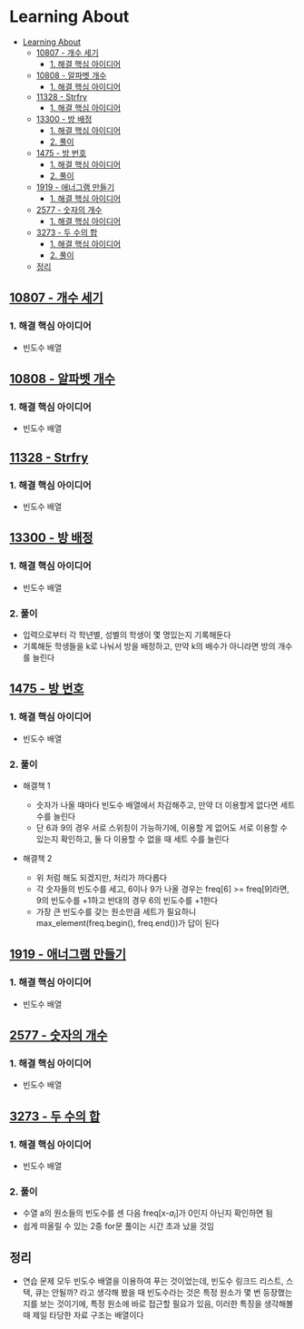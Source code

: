 # Learning About

<!--ts-->

- [Learning About](#learning-about)
  - [<a href="https://www.acmicpc.net/problem/10807" rel="nofollow">10807 - 개수 세기</a>](#10807---개수-세기)
    - [1. 해결 핵심 아이디어](#1-해결-핵심-아이디어)
  - [<a href="https://www.acmicpc.net/problem/10808" rel="nofollow">10808 - 알파벳 개수</a>](#10808---알파벳-개수)
    - [1. 해결 핵심 아이디어](#1-해결-핵심-아이디어-1)
  - [<a href="https://www.acmicpc.net/problem/11328" rel="nofollow">11328 - Strfry</a>](#11328---strfry)
    - [1. 해결 핵심 아이디어](#1-해결-핵심-아이디어-2)
  - [<a href="https://www.acmicpc.net/problem/13300" rel="nofollow">13300 - 방 배정</a>](#13300---방-배정)
    - [1. 해결 핵심 아이디어](#1-해결-핵심-아이디어-3)
    - [2. 풀이](#2-풀이)
  - [<a href="https://www.acmicpc.net/problem/1475" rel="nofollow">1475 - 방 번호</a>](#1475---방-번호)
    - [1. 해결 핵심 아이디어](#1-해결-핵심-아이디어-4)
    - [2. 풀이](#2-풀이-1)
  - [<a href="https://www.acmicpc.net/problem/1919" rel="nofollow">1919 - 애너그램 만들기</a>](#1919---애너그램-만들기)
    - [1. 해결 핵심 아이디어](#1-해결-핵심-아이디어-5)
  - [<a href="https://www.acmicpc.net/problem/2577" rel="nofollow">2577 - 숫자의 개수</a>](#2577---숫자의-개수)
    - [1. 해결 핵심 아이디어](#1-해결-핵심-아이디어-6)
  - [<a href="https://www.acmicpc.net/problem/3273" rel="nofollow">3273 - 두 수의 합</a>](#3273---두-수의-합)
    - [1. 해결 핵심 아이디어](#1-해결-핵심-아이디어-7)
    - [2. 풀이](#2-풀이-2)
  - [정리](#정리)

<!-- Created by https://github.com/ekalinin/github-markdown-toc -->
<!-- Added by: sungminyou, at: 2022년 8월  6일 토요일 22시 03분 36초 KST -->

<!--te-->

## [10807 - 개수 세기](https://www.acmicpc.net/problem/10807)

### 1. 해결 핵심 아이디어

- 빈도수 배열

## [10808 - 알파벳 개수](https://www.acmicpc.net/problem/10808)

### 1. 해결 핵심 아이디어

- 빈도수 배열

## [11328 - Strfry](https://www.acmicpc.net/problem/11328)

### 1. 해결 핵심 아이디어

- 빈도수 배열

## [13300 - 방 배정](https://www.acmicpc.net/problem/13300)

### 1. 해결 핵심 아이디어

- 빈도수 배열

### 2. 풀이

- 입력으로부터 각 학년별, 성별의 학생이 몇 명있는지 기록해둔다
- 기록해둔 학생들을 k로 나눠서 방을 배정하고, 만약 k의 배수가
  아니라면 방의 개수를 늘린다

## [1475 - 방 번호](https://www.acmicpc.net/problem/1475)

### 1. 해결 핵심 아이디어

- 빈도수 배열

### 2. 풀이

- 해결책 1

  - 숫자가 나올 때마다 빈도수 배열에서 차감해주고, 만약 더 이용할게 없다면 세트 수를 늘린다
  - 단 6과 9의 경우 서로 스위칭이 가능하기에, 이용할 게 없어도 서로 이용할 수 있는지 확인하고, 둘 다 이용할 수 없을 때 세트 수를 늘린다

- 해결책 2

  - 위 처럼 해도 되겠지만, 처리가 까다롭다
  - 각 숫자들의 빈도수를 세고, 6이나 9가 나올 경우는 freq[6] >= freq[9]라면, 9의 빈도수를 +1하고 반대의 경우 6의 빈도수를 +1한다
  - 가장 큰 빈도수를 갖는 원소만큼 세트가 필요하니 max_element(freq.begin(), freq.end())가 답이 된다

## [1919 - 애너그램 만들기](https://www.acmicpc.net/problem/1919)

### 1. 해결 핵심 아이디어

- 빈도수 배열

## [2577 - 숫자의 개수](https://www.acmicpc.net/problem/2577)

### 1. 해결 핵심 아이디어

- 빈도수 배열

## [3273 - 두 수의 합](https://www.acmicpc.net/problem/3273)

### 1. 해결 핵심 아이디어

- 빈도수 배열

### 2. 풀이

- 수열 a의 원소들의 빈도수를 센 다음 freq[x-$a_i$]가 0인지 아닌지 확인하면 됨
- 쉽게 떠올릴 수 있는 2중 for문 풀이는 시간 초과 났을 것임

## 정리

- 연습 문제 모두 빈도수 배열을 이용하여 푸는 것이었는데, 빈도수 링크드 리스트, 스택, 큐는 안될까? 라고 생각해 봤을 때 빈도수라는 것은 특정 원소가 몇 번 등장했는지를 보는 것이기에, 특정 원소에 바로 접근할 필요가 있음, 이러한 특징을 생각해볼 때 제일 타당한 자료 구조는 배열이다
